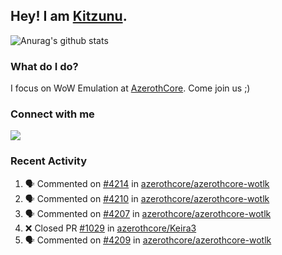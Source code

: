 ## Hey! I am [Kitzunu](https://Github.com/Kitzunu).

![Anurag's github stats](https://github-readme-stats.kitzunu.vercel.app/api?username=Kitzunu&show_icons=true)

### What do I do?

I focus on WoW Emulation at [AzerothCore](https://Github.com/AzerothCore). Come join us ;)

### Connect with me
[![](https://img.shields.io/badge/AzerothCore%20Discord-Connect%20with%20me!-green)](https://discord.com/invite/gkt4y2x)

### Recent Activity

<!--START_SECTION:activity-->
1. 🗣 Commented on [#4214](https://github.com/azerothcore/azerothcore-wotlk/issues/4214) in [azerothcore/azerothcore-wotlk](https://github.com/azerothcore/azerothcore-wotlk)
2. 🗣 Commented on [#4210](https://github.com/azerothcore/azerothcore-wotlk/issues/4210) in [azerothcore/azerothcore-wotlk](https://github.com/azerothcore/azerothcore-wotlk)
3. 🗣 Commented on [#4207](https://github.com/azerothcore/azerothcore-wotlk/issues/4207) in [azerothcore/azerothcore-wotlk](https://github.com/azerothcore/azerothcore-wotlk)
4. ❌ Closed PR [#1029](https://github.com/azerothcore/Keira3/pull/1029) in [azerothcore/Keira3](https://github.com/azerothcore/Keira3)
5. 🗣 Commented on [#4209](https://github.com/azerothcore/azerothcore-wotlk/issues/4209) in [azerothcore/azerothcore-wotlk](https://github.com/azerothcore/azerothcore-wotlk)
<!--END_SECTION:activity-->
